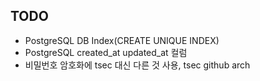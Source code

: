 ## TODO
- PostgreSQL DB Index(CREATE UNIQUE INDEX)
- PostgreSQL created_at updated_at 컬럼
- 비밀번호 암호화에 tsec 대신 다른 것 사용, tsec github arch
